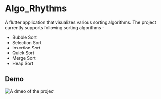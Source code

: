 # Algo_Rhythms

A flutter application that visualizes various sorting algorithms. The project currently supports following sorting algorithms - 

- Bubble Sort
- Selection Sort
- Insertion Sort
- Quick Sort
- Merge Sort
- Heap Sort



## Demo

![A dmeo of the project](./demo.gif)
